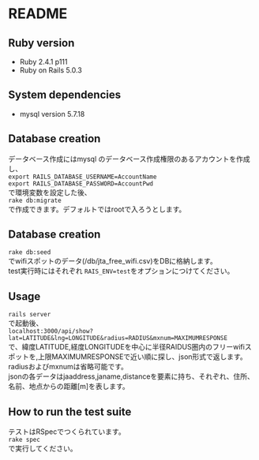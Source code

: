 # README


## Ruby version
* Ruby 2.4.1 p111
* Ruby on Rails 5.0.3

## System dependencies
* mysql version 5.7.18

## Database creation
データベース作成にはmysql のデータベース作成権限のあるアカウントを作成し、  
`export RAILS_DATABASE_USERNAME=AccountName`  
`export RAILS_DATABASE_PASSWORD=AccountPwd`  
で環境変数を設定した後、  
`rake db:migrate`  
で作成できます。デフォルトではrootで入ろうとします。  

## Database creation
`rake db:seed`  
でwifiスポットのデータ(/db/jta_free_wifi.csv)をDBに格納します。  
test実行時にはそれぞれ `RAIS_ENV=test`をオプションにつけてください。  

## Usage
`rails server`  
で起動後、  
`localhost:3000/api/show?lat=LATITUDE&lng=LONGITUDE&radius=RADIUS&mxnum=MAXIMUMRESPONSE`  
で、緯度LATITUDE,経度LONGITUDEを中心に半径RAIDUS圏内のフリーwifiスポットを,上限MAXIMUMRESPONSEで近い順に探し、json形式で返します。  
radiusおよびmxnumは省略可能です。  
jsonの各データはjaaddress,janame,distanceを要素に持ち、それぞれ、住所、名前、地点からの距離[m]を表します。  

## How to run the test suite
テストはRSpecでつくられています。  
`rake spec`  
で実行してください。  
